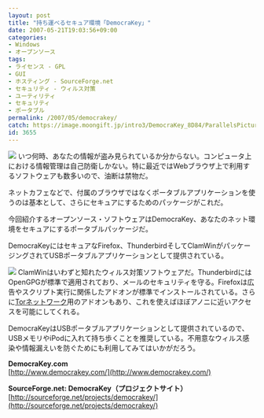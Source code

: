 ```yaml
---
layout: post
title: "持ち運べるセキュア環境「DemocraKey」"
date: 2007-05-21T19:03:56+09:00
categories:
- Windows
- オープンソース
tags: 
- ライセンス - GPL
- GUI
- ホスティング - SourceForge.net
- セキュリティ - ウィルス対策
- ユーティリティ
- セキュリティ
- ポータブル
permalink: /2007/05/democrakey/
catch: https://image.moongift.jp/intro3/DemocraKey_8D84/ParallelsPicture_thumb1.png
id: 3655
---
```

[![](https://image.moongift.jp/intro3/DemocraKey_8D84/democrakey1_thumb1.png)](https://image.moongift.jp/intro3/DemocraKey_8D84/democrakey13.png) いつ何時、あなたの情報が盗み見られているか分からない。コンピュータ上における情報管理は自己防衛しかない。特に最近ではWebブラウザ上で利用するソフトウェアも数多いので、油断は禁物だ。   
  
ネットカフェなどで、付属のブラウザではなくポータブルアプリケーションを使うのは基本として、さらにセキュアにするためのパッケージがこれだ。   
  
今回紹介するオープンソース・ソフトウェアはDemocraKey、あなたのネット環境をセキュアにするポータブルパッケージだ。   
  
<!--more-->  
  
DemocraKeyにはセキュアなFirefox、ThunderbirdそしてClamWinがパッケージングされてUSBポータブルアプリケーションとして提供されている。   
  
[![](https://image.moongift.jp/intro3/DemocraKey_8D84/ParallelsPicture_thumb1.png)](https://image.moongift.jp/intro3/DemocraKey_8D84/ParallelsPicture3.png) ClamWinはいわずと知れたウィルス対策ソフトウェアだ。ThunderbirdにはOpenGPGが標準で適用されており、メールのセキュリティを守る。Firefoxは広告やスクリプト実行に関係したアドオンが標準でインストールされている。さらに[Torネットワーク](http://ja.wikipedia.org/wiki/Tor)用のアドオンもあり、これを使えばほぼアノニに近いアクセスを可能にしてくれる。   
  
DemocraKeyはUSBポータブルアプリケーションとして提供されているので、USBメモリやiPodに入れて持ち歩くことを推奨している。不用意なウィルス感染や情報漏えいを防ぐためにも利用してみてはいかがだろう。   
  
**DemocraKey.com**  
[http://www.democrakey.com/](http://www.democrakey.com/)  
  
**SourceForge.net: DemocraKey（プロジェクトサイト）**  
[http://sourceforge.net/projects/democrakey/](http://sourceforge.net/projects/democrakey/)